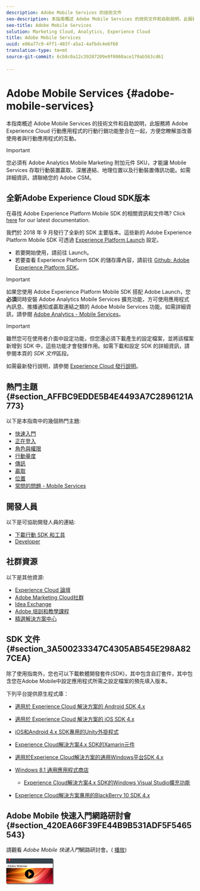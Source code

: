 ```yaml
---
description: Adobe Mobile Services 的技術文件
seo-description: 本指南概述 Adobe Mobile Services 的技術文件和自助說明，此服務將 Adobe Experience Cloud 行動應用程式的行動行銷功能整合在一起，方便您瞭解並改善使用者與行動應用程式的互動。
seo-title: Adobe Mobile Services
solution: Marketing Cloud, Analytics, Experience Cloud
title: Adobe Mobile Services
uuid: e86a77c9-4ff1-403f-a5a1-4afbdc4e6f68
translation-type: tm+mt
source-git-commit: 6cb8c0a12c39287209e9f0060ace179ab563cd61

---
```



# Adobe Mobile Services {#adobe-mobile-services}

本指南概述 Adobe Mobile Services 的技術文件和自助說明，此服務將 Adobe Experience Cloud 行動應用程式的行動行銷功能整合在一起，方便您瞭解並改善使用者與行動應用程式的互動。

>[!IMPORTANT]
>
>您必須有 Adobe Analytics Mobile Marketing 附加元件 SKU，才能讓 Mobile Services 存取行動裝置贏取、深層連結、地理位置以及行動裝置傳訊功能。如需詳細資訊，請聯絡您的 Adobe CSM。

## 全新Adobe Experience Cloud SDK版本

在尋找 Adobe Experience Platform Mobile SDK 的相關資訊和文件嗎? Click [here](https://aep-sdks.gitbook.io/docs/) for our latest documentation.

我們於 2018 年 9 月發行了全新的 SDK 主要版本。這些新的 Adobe Experience Platform Mobile SDK 可透過 [Experience Platform Launch](https://www.adobe.com/experience-platform/launch.html) 設定。

* 若要開始使用，請前往 Launch。
* 若要查看 Experience Platform SDK 的儲存庫內容，請前往 [Github: Adobe Experience Platform SDK](https://github.com/Adobe-Marketing-Cloud/acp-sdks)。

>[!IMPORTANT]
>
> 如果您使用 Adobe Experience Platform Mobile SDK 搭配 Adobe Launch，您&#x200B;**必須**&#x200B;同時安裝 Adobe Analytics Mobile Services 擴充功能，方可使用應用程式內訊息、推播通知或贏取連結之類的 Adobe Mobile Services 功能。如需詳細資訊，請參閱 [Adobe Analytics - Mobile Services](https://aep-sdks.gitbook.io/docs/using-mobile-extensions/adobe-analytics-mobile-services)。

>[!IMPORTANT]
>
>雖然您可在使用者介面中設定功能，但您還必須下載產生的設定檔案，並將該檔案新增到 SDK 中，這些功能才會發揮作用。如需下載和設定 SDK 的詳細資訊，請參閱本頁的 *SDK 文件*&#x200B;區段。

如需最新發行說明，請參閱 [Experience Cloud 發行說明](https://docs.adobe.com/content/help/en/release-notes/experience-cloud/current.html)。

## 熱門主題 {#section_AFFBC9EDDE5B4E4493A7C2896121A773}

以下是本指南中的幾個熱門主題:

* [快速入門](/help/using/gs/gs.md)
* [正在登入](/help/using/gs/gs-signin.md)
* [角色與權限](/help/using/gs/c-mob-roles-and-permissions.md)
* [行動量度](/help/using/gs/metrics/metrics.md)
* [傳訊](/help/using/in-app-messaging/in-app-messaging.md)
* [贏取](/help/using/acquisition-main/acquisition-main.md)
* [位置](/help/using/location/c-location-overview.md)
* [常問的問題 - Mobile Services](/help/using/faq-mobile.md)

## 開發人員

以下是可協助開發人員的連結:

* [下載行動 SDK 和工具](/help/using/c-manage-app-settings/c-mob-confg-app/t-config-analytics/download-sdk.md)
* [Developer](https://marketing.adobe.com/resources/help/en_US/reference/developer.html)

## 社群資源

以下是其他資源:

* [Experience Cloud 論壇](https://forums.adobe.com/community/experience-cloud)
* [Adobe Marketing Cloud社群](https://helpx.adobe.com/marketing-cloud.html?promoid=KAWSE)
* [Idea Exchange](https://forums.adobe.com/community/experience-cloud/analytics-cloud/analytics)
* [Adobe 培訓和教學課程](https://helpx.adobe.com/learning.html?promoid=KAUDK)
* [精選解決方案中心](https://www.adobe.com/marketing-cloud.html)

## SDK 文件 {#section_3A500233347C4305AB545E298A827CEA}

除了使用指南外，您也可以下載軟體開發套件(SDK)，其中包含自訂套件，其中包含您在Adobe Mobile中設定應用程式所需之設定檔案的預先填入版本。

下列平台提供原生程式庫：

* [適用於 Experience Cloud 解決方案的 Android SDK 4.x](https://docs.adobe.com/content/help/en/mobile-services/android/overview.html)
* [適用於 Experience Cloud 解決方案的 iOS SDK 4.x](https://docs.adobe.com/content/help/en/mobile-services/ios/overview.html)
* [iOS和Android 4.x SDK專用的Unity外掛程式](https://docs.adobe.com/content/help/en/mobile-services/unity/get-started.html)
* [Experience Cloud解決方案4.x SDK的Xamarin元件](https://docs.adobe.com/content/help/en/mobile-services/xamarin/get-started.html)
* [適用於Experience Cloud解決方案的通用Windows平台SDK 4.x](https://docs.adobe.com/content/help/en/mobile-services/universal-windows/overview.html)
* [Windows 8.1 通用應用程式商店](https://docs.adobe.com/content/help/en/mobile-services/windows-universal-appstore/overview.html)

   * [Experience Cloud解決方案4.x SDK的Windows Visual Studio擴充功能](https://docs.adobe.com/content/help/en/mobile-services/windows-universal-appstore/win-vse-4x.html)

* [Experience Cloud解決方案專用的BlackBerry 10 SDK 4.x](https://docs.adobe.com/content/help/en/mobile-services/blackberry/overview.html)

## Adobe Mobile 快速入門網路研討會 {#section_420EA66F39FE44B9B531ADF5F5465543}

請觀看 *Adobe Mobile 快速入門*&#x200B;網路研討會。( [播放](https://adobe.ly/PsxCFn))

[  ![](assets/webinar.png) ](https://adobe.ly/PsxCFn)
